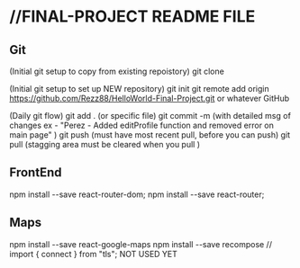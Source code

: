 //FINAL-PROJECT README FILE
==

Git 
--
(Initial git setup to copy from existing repoistory)
git clone

(Initial git setup to set up NEW repository)
git init 
git remote add origin https://github.com/Rezz88/HelloWorld-Final-Project.git or whatever GitHub

(Daily git flow)
git add . (or specific file)
git commit -m (with detailed msg of changes ex - "Perez - Added editProfile function and removed error on main page" )
git push (must have most recent pull, before you can push)
git pull (stagging area must be cleared when you pull )

FrontEnd
--
npm install --save react-router-dom;
npm install --save react-router;

Maps
--
npm install --save react-google-maps
npm install --save recompose
// import { connect } from "tls"; NOT USED YET

